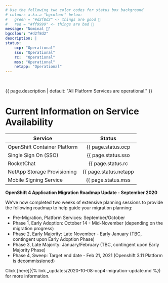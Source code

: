 ```yaml
---
# Use the following two color codes for status box background
# colours a.ka.a "bgcolour" below: 
#   green = "#d2f8d2" <- things are good 🚀
#   red = "#ff9999" <- things are bad 🙁
message: "Nominal 🚀"
bgcolour: "#d2f8d2"
description: |
status:
    ocp: "Operational"
    sso: "Operational"
    rc:  "Operational"
    mss: "Operational"
    netapp: "Operational"
---
```

<br />

{{ page.description | default: "All Platform Services are operational." }} 


# Current Information on Service Availability

| Service                      | Status                                      |
| ---------------------------- |:-------------------------------------------:| 
| OpenShift Container Platform | {{ page.status.ocp | default: "Unknown" }}  |
| Single Sign On (SSO)         | {{ page.status.sso | default: "Unknown" }}  |
| RocketChat                   | {{ page.status.rc | default: "Unknown" }}   |
| NetApp Storage Provisioning  | {{ page.status.netapp | default: "Unknown" }}   |
| Mobile Signing Service       | {{ page.status.mss | default: "Unknown" }}  |

 <b>OpenShift 4 Application Migration Roadmap Update - September 2020</b>

We’ve now completed two weeks of extensive planning sessions to provide the following roadmap to help guide your migration planning:
 
* Pre-Migration, Platform Services: September/October
* Phase 1, Early Adoption: October 14 - Mid-November (depending on the migration progress)
* Phase 2, Early Majority: Late November - Early January (TBC, contingent upon Early Adoption Phase)
* Phase 3, Late Majority: January/February (TBC, contingent upon Early Majority Phase)
* Phase 4, Sweep: Target end date - Feb 21, 2021 (Openshift 3.11 Platform is decommissioned)

Click [here]({% link _updates/2020-10-08-ocp4-migration-update.md %}) for more information.  